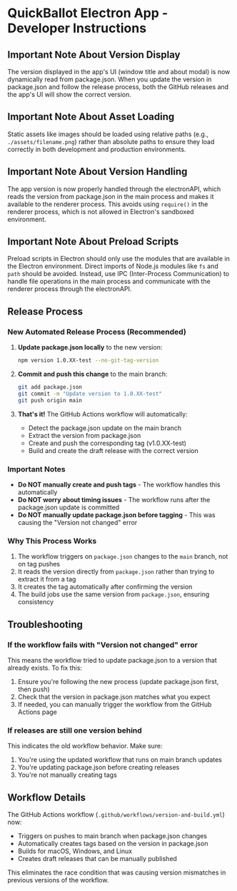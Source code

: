 # QuickBallot Electron App - Developer Instructions

## Important Note About Version Display

The version displayed in the app's UI (window title and about modal) is now dynamically read from package.json. When you update the version in package.json and follow the release process, both the GitHub releases and the app's UI will show the correct version.

## Important Note About Asset Loading

Static assets like images should be loaded using relative paths (e.g., `./assets/filename.png`) rather than absolute paths to ensure they load correctly in both development and production environments.

## Important Note About Version Handling

The app version is now properly handled through the electronAPI, which reads the version from package.json in the main process and makes it available to the renderer process. This avoids using `require()` in the renderer process, which is not allowed in Electron's sandboxed environment.

## Important Note About Preload Scripts

Preload scripts in Electron should only use the modules that are available in the Electron environment. Direct imports of Node.js modules like `fs` and `path` should be avoided. Instead, use IPC (Inter-Process Communication) to handle file operations in the main process and communicate with the renderer process through the electronAPI.

## Release Process

### New Automated Release Process (Recommended)

1. **Update package.json locally** to the new version:
   ```bash
   npm version 1.0.XX-test --no-git-tag-version
   ```

2. **Commit and push this change** to the main branch:
   ```bash
   git add package.json
   git commit -m "Update version to 1.0.XX-test"
   git push origin main
   ```

3. **That's it!** The GitHub Actions workflow will automatically:
   - Detect the package.json update on the main branch
   - Extract the version from package.json
   - Create and push the corresponding tag (v1.0.XX-test)
   - Build and create the draft release with the correct version

### Important Notes

- **Do NOT manually create and push tags** - The workflow handles this automatically
- **Do NOT worry about timing issues** - The workflow runs after the package.json update is committed
- **Do NOT manually update package.json before tagging** - This was causing the "Version not changed" error

### Why This Process Works

1. The workflow triggers on `package.json` changes to the `main` branch, not on tag pushes
2. It reads the version directly from `package.json` rather than trying to extract it from a tag
3. It creates the tag automatically after confirming the version
4. The build jobs use the same version from `package.json`, ensuring consistency

## Troubleshooting

### If the workflow fails with "Version not changed" error

This means the workflow tried to update package.json to a version that already exists. To fix this:

1. Ensure you're following the new process (update package.json first, then push)
2. Check that the version in package.json matches what you expect
3. If needed, you can manually trigger the workflow from the GitHub Actions page

### If releases are still one version behind

This indicates the old workflow behavior. Make sure:
1. You're using the updated workflow that runs on main branch updates
2. You're updating package.json before creating releases
3. You're not manually creating tags

## Workflow Details

The GitHub Actions workflow (`.github/workflows/version-and-build.yml`) now:
- Triggers on pushes to main branch when package.json changes
- Automatically creates tags based on the version in package.json
- Builds for macOS, Windows, and Linux
- Creates draft releases that can be manually published

This eliminates the race condition that was causing version mismatches in previous versions of the workflow.
